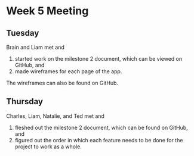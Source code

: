 # Week 5 Meeting

## Tuesday

Brain and Liam met and

1. started work on the milestone 2 document, which can be viewed on GitHub, and
2. made wireframes for each page of the app.

The wireframes can also be found on GitHub.

## Thursday

Charles, Liam, Natalie, and Ted met and

1. fleshed out the milestone 2 document, which can be found on GitHub, and
2. figured out the order in which each feature needs to be done for the project to work as a whole.